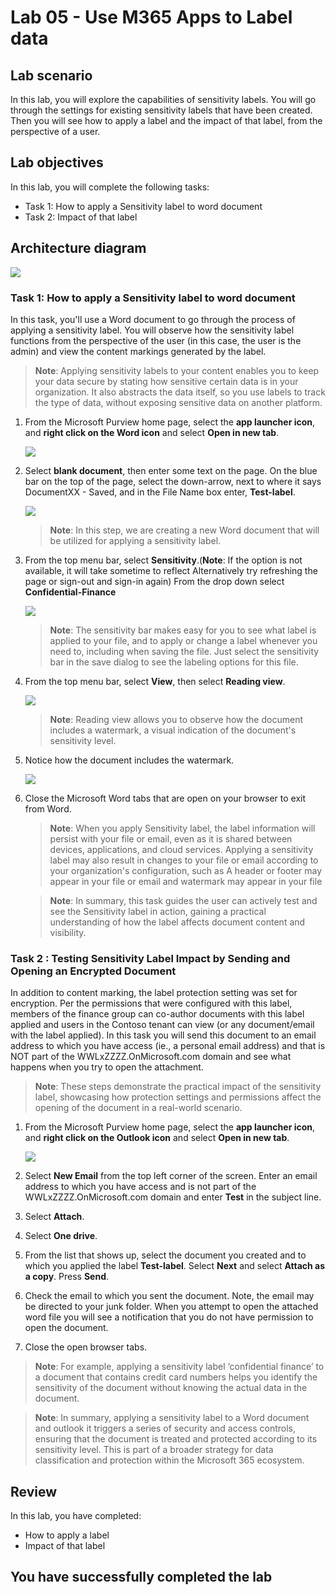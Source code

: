 # Lab 05 - Use M365 Apps to Label data

## Lab scenario
In this lab, you will explore the capabilities of sensitivity labels.  You will go through the settings for existing sensitivity labels that have been created. Then you will see how to apply a label and the impact of that label, from the perspective of a user.

## Lab objectives

In this lab, you will complete the following tasks:

+ Task 1: How to apply a Sensitivity label to word document 
+ Task 2: Impact of that label

## Architecture diagram
![](../media/part2lab2.png)

### Task 1: How to apply a Sensitivity label to word document 

In this task, you'll use a Word document to go through the process of applying a sensitivity label. You will observe how the sensitivity label functions from the perspective of the user (in this case, the user is the admin) and view the content markings generated by the label.

>**Note**: Applying sensitivity labels to your content enables you to keep your data secure by stating how sensitive certain data is in your organization. It also abstracts the data itself, so you use labels to track the type of data, without exposing sensitive data on another platform.

1. From the Microsoft Purview home page, select the **app launcher icon**, and **right click on the Word icon** and select **Open in new tab**. 

   ![](../media/lab5-image1.png) 

1. Select **blank document**, then enter some text on the page.  On the blue bar on the top of the page, select the down-arrow, next to where it says DocumentXX - Saved, and in the File Name box enter, **Test-label**.

   ![](../media/lab5-image2.png)

   >**Note**: In this step, we are creating a new Word document that will be utilized for applying a sensitivity label.

1. From the top menu bar, select **Sensitivity**.(**Note**: If the option is not available, it will take sometime to reflect Alternatively try refreshing the page or sign-out and sign-in again) From the drop down select **Confidential-Finance**

    ![](../media/lab5-image3.png)

   >**Note**: The sensitivity bar makes easy for you to see what label is applied to your file, and to apply or change a label whenever you need to, including when saving the file. Just select the sensitivity bar in the save dialog to see the labeling options for this file.

1. From the top menu bar, select **View**, then select **Reading view**.

     ![](../media/lab5-image4.png)       

   >**Note**:  Reading view allows you to observe how the document includes a watermark, a visual indication of the document's sensitivity level.

1. Notice how the document includes the watermark.

    ![](../media/lab5-image7.png) 

1. Close the Microsoft Word tabs that are open on your browser to exit from Word.

   >**Note**: When you apply Sensitivity label, the label information will persist with your file or email, even as it is shared between devices, applications, and cloud services. 
     Applying a sensitivity label may also result in changes to your file or email according to your organization's configuration, such as A header or footer may appear in your file or 
     email and  watermark may appear in your file

   >**Note**: In summary, this task guides the user can actively test and see the Sensitivity label in action, gaining a practical understanding of how the label affects document content and visibility.

### Task 2 : Testing Sensitivity Label Impact by Sending and Opening an Encrypted Document

In addition to content marking, the label protection setting was set for encryption. Per the permissions that were configured with this label, members of the finance group can co-author documents with this label applied and users in the Contoso tenant can view (or any document/email with the label applied).  In this task you will send this document to an email address to which you have access (ie., a personal email address) and that is NOT part of the WWLxZZZZ.OnMicrosoft.com domain and see what happens when you try to open the attachment.  

>**Note**: These steps demonstrate the practical impact of the sensitivity label, showcasing how protection settings and permissions affect the opening of the document in a real-world scenario.

1. From the Microsoft Purview home page, select the **app launcher icon**, and **right click on the Outlook icon** and select **Open in new tab**.

      ![](../media/lab5-image5.png) 

1. Select **New Email** from the top left corner of the screen.  Enter an email address to which you have access and is not part of the WWLxZZZZ.OnMicrosoft.com domain and enter **Test** in the subject line.

1. Select **Attach**.

1. Select **One drive**.

1. From the list that shows up, select the document you created and to which you applied the label **Test-label**. Select **Next** and select **Attach as a copy**.  Press **Send**.

1. Check the email to which you sent the document.  Note, the email may be directed to your junk folder.  When you attempt to open the attached word file you will see a notification that you do not have permission to open the document.

1. Close the open browser tabs.

>**Note**: For example, applying a sensitivity label ‘confidential finance’ to a document that contains credit card numbers helps you identify the sensitivity of the document without knowing the actual data in the document.

>**Note**: In summary, applying a sensitivity label to a Word document and outlook it triggers a series of security and access controls, ensuring that the document is treated and protected according to its sensitivity level. This is part of a broader strategy for data classification and protection within the Microsoft 365 ecosystem.

## Review
In this lab, you have completed:

+ How to apply a label
+ Impact of that label

## You have successfully completed the lab
